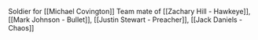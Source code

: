 Soldier for [[Michael Covington]]
Team mate of [[Zachary Hill - Hawkeye]], [[Mark Johnson - Bullet]], [[Justin Stewart - Preacher]], [[Jack Daniels - Chaos]]
